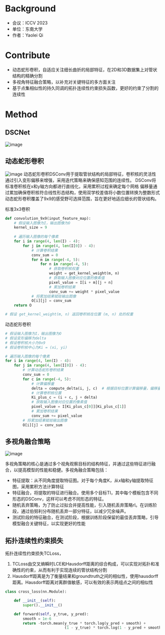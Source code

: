 # Background

- 会议：ICCV 2023
- 单位：东南大学
- 作者：Yaolei Qi

# Contribute
- 动态蛇形卷积，自适应关注细长曲折的局部特征，在2D和3D数据集上对管状结构的精确分割
- 多视角特征融合策略，以补充对关键特征的多方面关注
- 基于点集相似性的持久同调的拓扑连续性约束损失函数，更好的约束了分割的连续性

# Method

## DSCNet

![image](https://github.com/Geekiter/geekiter.github.io/assets/20443506/75625a9b-6698-4a4e-81f7-6a9e0b25dbfa)

## 动态蛇形卷积

![image](https://github.com/Geekiter/geekiter.github.io/assets/20443506/bb506f29-9b53-40a0-aaa1-5845a4f29251)
动态蛇形卷积DSConv用于提取管状结构的局部特征，卷积核的灵活性通过引入变形偏移来增强，采用迭代策略来确保感知范围的连续性。
DSConv将标准卷积核在x和y轴方向都进行直线化，采用累积过程来确定每个网格
偏移量通过累加确保卷积核符合线性形态结构，使用双学校差值将小数位置转换为整数形式
动态蛇形卷积覆盖了9x9的感受野可选择范围，旨在更好地适应细长的管状结构。

标准3x3卷积

```python
def convolution_9x9(input_feature_map):
    # 假设输入图像为I，输出图像为O
    kernel_size = 9
    
    # 遍历输入图像的每个像素
    for i in range(4, len(I) - 4):
        for j in range(4, len(I[0]) - 4):
            # 计算卷积结果
            conv_sum = 0
            for m in range(-4, 5):
                for n in range(-4, 5):
                    # 获取卷积核权重
                    weight = get_kernel_weight(m, n)
                    # 获取输入图像对应位置的像素值
                    pixel_value = I[i + m][j + n]
                    # 累加卷积结果
                    conv_sum += weight * pixel_value
            # 将累加结果赋给输出图像
            O[i][j] = conv_sum
    return O

# 假设 get_kernel_weight(m, n) 返回卷积核在位置 (m, n) 处的权重


```

动态蛇形卷积

```python
# 假设输入图像为I，输出图像为O
# 假设变形偏移为delta
# 假设卷积核大小为9x9
# 假设卷积核中心为Ki = (xi, yi)

# 遍历输入图像的每个像素
for i in range(4, len(I) - 4):
    for j in range(4, len(I[0]) - 4):
        # 计算动态蛇形卷积结果
        conv_sum = 0
        for c in range(-4, 5):
            # 计算偏移量
            delta = compute_delta(i, j, c)  # 根据目标位置计算偏移量，偏移量设置为一个卷积，去学习
            # 计算卷积核位置
            Ki_plus_c = (i + c, j + delta)
            # 获取输入图像对应位置的像素值
            pixel_value = I[Ki_plus_c[0]][Ki_plus_c[1]]
            # 累加卷积结果
            conv_sum += pixel_value
        # 将累加结果赋给输出图像
        O[i][j] = conv_sum

```

## 多视角融合策略

![image](https://github.com/Geekiter/geekiter.github.io/assets/20443506/a63734f2-b013-4cf8-b5e7-c1418274c217)

多视角策略的核心是通过多个视角观察目标的结构特征，并通过这些特征进行融合，以提高模型的性能和稳健。多视角融合策略包括：
- 特征提取：从不同角度提取特征图。对于每个角度K，从x轴和y轴提取特征图，采用累积方法计算特征
- 特征融合，将提取的特征进行融合。使用多个目标TI，其中每个模板包含不同形态的DSConv，这样可以考虑不同形态的特征。
- 随机丢弃策略，为了防止过拟合并提高性能，引入随机丢弃策略rl。在训练阶段，通过伯努利分布随机丢弃一部分特征，以减少冗余噪声。
- 测试阶段的特征融合，在测试阶段，根据训练阶段保留的最佳丢弃策略，引导模型融合关键特征，以实现更好的性能

## 拓扑连续性约束损失

拓扑连续性约束损失TCLoss，
1. TCLoss由交叉熵瞬时LCE和Hausdorff距离的综合构成，可以实现对拓扑和准确性的约束，从而有利于实现连续的管状结构分割
2. Hausdorff距离是为了衡量结果和groundtruth之间的相似性，使用hausdorff距离。Hausdorff距离对离群值敏感，可以有效的表示两组点之间的相似性

```python
class cross_loss(nn.Module):

    def __init__(self):
        super().__init__()

    def forward(self, y_true, y_pred):
        smooth = 1e-6
        return -torch.mean(y_true * torch.log(y_pred + smooth) +
                           (1 - y_true) * torch.log(1 - y_pred + smooth))
```

